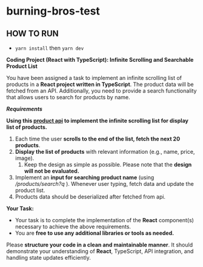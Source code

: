# burning-bros-test
## HOW TO RUN

- `yarn install` then `yarn dev`

**Coding Project (React with TypeScript): Infinite Scrolling and Searchable Product List**

You have been assigned a task to implement an infinite scrolling list of products in a **React project written in TypeScript**. The product data will be fetched from an API. Additionally, you need to provide a search functionality that allows users to search for products by name.

***Requirements***

**Using this [product api](https://dummyjson.com/docs/products) to implement the infinite scrolling list for display list of products.**

1. Each time the user **scrolls to the end of the list, fetch the next 20 products**.
2. **Display the list of products** with relevant information (e.g., name, price, image).
    1. Keep the design as simple as possible. Please note that the **design will not be evaluated.**
3. Implement an **input for searching product name** (using */products/search?q* ). 
Whenever user typing, fetch data and update the product list.
4. Products data should be deserialized after fetched from api. 

**Your Task:**

- Your task is to complete the implementation of the **React** component(s) necessary to achieve the above requirements.
- You are **free to use any additional libraries or tools as needed.**

Please **structure your code in a clean and maintainable manner**. It should demonstrate your understanding of **React**, TypeScript, API integration, and handling state updates efficiently.
